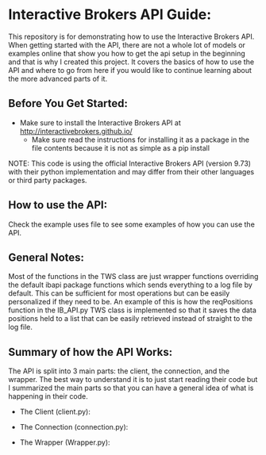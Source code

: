 # Interactive Brokers API Guide:

This repository is for demonstrating how to use the Interactive Brokers API. When getting started with the API, 
there are not a whole lot of models or examples online that show you how to get the api setup in the beginning and that 
is why I created this project. It covers the basics of how to use the API and where to go from here if you would like
to continue learning about the more advanced parts of it. 

## Before You Get Started: 

* Make sure to install the Interactive Brokers API at http://interactivebrokers.github.io/
    * Make sure read the instructions for installing it as a package in the file contents because it is not as simple
    as a pip install 
    
NOTE: This code is using the official Interactive Brokers API (version 9.73) with their python implementation and may
differ from their other languages or third party packages. 

## How to use the API:

Check the example uses file to see some examples of how you can use the API. 

## General Notes:

Most of the functions in the TWS class are just wrapper functions overriding the default ibapi package functions
which sends everything to a log file by default. This can be sufficient for most operations but can be easily 
personalized if they need to be. An example of this is how the reqPositions function in the IB_API.py TWS class is 
implemented so that it saves the data positions held to a list that can be easily retrieved instead of straight to the log 
file. 


## Summary of how the API Works:

The API is split into 3 main parts: the client, the connection, and the wrapper. The best way to understand it is to just
start reading their code but I summarized the main parts so that you can have a general idea of what is  happening in 
their code. 

* The Client (client.py):

* The Connection (connection.py):

* The Wrapper (Wrapper.py): 

